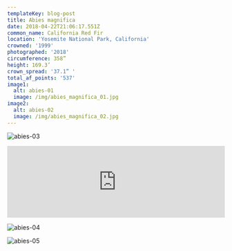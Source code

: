 ```yaml
---
templateKey: blog-post
title: Abies magnifica
date: 2018-04-22T21:06:17.551Z
common_name: California Red Fir
location: 'Yosemite National Park, California'
crowned: '1999'
photographed: '2018'
circumference: 358”
height: 169.3’
crown_spread: '37.1” '
total_af_points: '537'
image1:
  alt: abies-01
  image: /img/abies_magnifica_01.jpg
image2:
  alt: abies-02
  image: /img/abies_magnifica_02.jpg
---
```


![abies-03](/img/abies_magnifica_03.jpg 'abies-03')

<iframe width="100%" height="166" scrolling="no" frameborder="no" allow="autoplay" src="https://w.soundcloud.com/player/?url=https%3A//api.soundcloud.com/tracks/573445353&color=%23585244&auto_play=false&hide_related=false&show_comments=true&show_user=true&show_reposts=false&show_teaser=true"></iframe>

![abies-04](/img/abies_magnifica_04.jpg 'abies-04')

![abies-05](/img/abies_magnifica_05.jpg 'abies-05')
